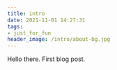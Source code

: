 ```yaml
---
title: intro
date: 2021-11-01 14:27:31
tags:
- just_for_fun
header_image: /intro/about-bg.jpg
---
```


Hello there. First blog post. 